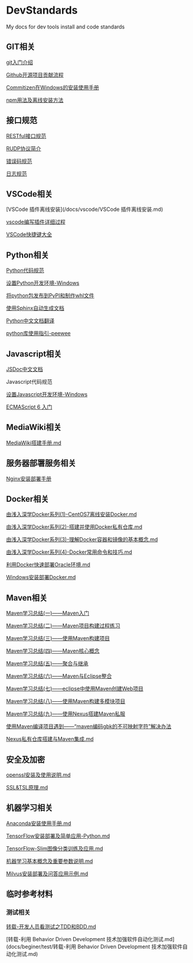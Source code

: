 # DevStandards
My docs for dev tools install and code standards



## GIT相关

[git入门介绍](/docs/git/git入门介绍.md)

[Github开源项目贡献流程](/docs/git/open-source-project-contribution-process.md)

[Commitizen在Windows的安装使用手册](/docs/git/commitizen-windows.md)

[npm用法及离线安装方法](/docs/git/npm用法及离线安装方法.md)



## 接口规范

[RESTful接口规范](/docs/api/RESTful接口规范.md)

[RUDP协议简介](/docs/api/RUDP协议简介.md)

[错误码规范](https://github.com/snakeclub/HiveNetLib/blob/master/docs/source/standards/hivenet_error_code_standards_v1.1.0.md)

[日志规范]([hivenet_log_standards_v1.0.0.md](https://github.com/snakeclub/HiveNetLib/blob/master/docs/source/standards/hivenet_log_standards_v1.0.0.md))



## VSCode相关

[VSCode 插件离线安装](/docs/vscode/VSCode 插件离线安装.md)

[vscode编写插件详细过程](/docs/vscode/vscode编写插件详细过程.md)

[VSCode快捷键大全](/docs/vscode/VSCode快捷键大全.md)



## Python相关

[Python代码规范](https://github.com/snakeclub/HiveNetLib/blob/master/docs/source/standards/hivenet_python_coding_standards_v1.0.0.md)

[设置Python开发环境-Windows](docs/python/设置Python开发环境-Windows.md)

[将python包发布到PyPI和制作whl文件](docs/python/将python包发布到PyPI和制作whl文件.md)

[使用Sphinx自动生成文档](docs/python/使用Sphinx自动生成文档.md)

[Python中文文档翻译](https://yiyibooks.cn/)

[python库使用指引-peewee](docs/python/python库使用指引-peewee.md)



## Javascript相关

[JSDoc中文文档](http://www.css88.com/doc/jsdoc/index.html)

Javascript代码规范

[设置Javascript开发环境-Windows](docs/javascript/设置Javascript开发环境-Windows.md)

[ECMAScript 6 入门](http://es6.ruanyifeng.com/)



## MediaWiki相关

[MediaWiki搭建手册.md](docs/mediawiki/MediaWiki搭建手册.md)



## 服务器部署服务相关

[Nginx安装部署手册](docs/web/Nginx安装部署手册.md)



## Docker相关

[由浅入深学Docker系列(1)-CentOS7离线安装Docker.md](docs/docker/由浅入深学Docker系列(1)-CentOS7离线安装Docker.md)

[由浅入深学Docker系列(2)-搭建并使用Docker私有仓库.md](docs/docker/由浅入深学Docker系列(2)-搭建并使用Docker私有仓库.md)

[由浅入深学Docker系列(3)-理解Docker容器和镜像的基本概念.md](docs/docker/由浅入深学Docker系列(3)-理解Docker容器和镜像的基本概念.md)

[由浅入深学Docker系列(4)-Docker常用命令和技巧.md](docs/docker/由浅入深学Docker系列(4)-Docker常用命令和技巧.md)

[利用Docker快速部署Oracle环境.md](docs/docker/利用Docker快速部署Oracle环境.md)

[Windows安装部署Docker.md](docs/docker/Windows安装部署Docker.md)



## Maven相关

[Maven学习总结(一)——Maven入门](docs/maven/maven-study1--beginer.md)

[Maven学习总结(二)——Maven项目构建过程练习](docs/maven/maven-study2--practice.md)

[Maven学习总结(三)——使用Maven构建项目](docs/maven/maven-study3--create-project.md)

[Maven学习总结(四)——Maven核心概念](docs/maven/maven-study4--core-design.md)

[Maven学习总结(五)——聚合与继承](docs/maven/maven-study5--inherit.md)

[Maven学习总结(六)——Maven与Eclipse整合](docs/maven/maven-study6--eclipse.md)

[Maven学习总结(七)——eclipse中使用Maven创建Web项目](docs/maven/maven-study7--eclipse-webapp.md)

[Maven学习总结(八)——使用Maven构建多模块项目](docs/maven/maven-study8--mutiple-project.md)

[Maven学习总结(九)——使用Nexus搭建Maven私服](docs/maven/maven-study9--self-repo.md)

[使用Maven编译项目遇到——“maven编码gbk的不可映射字符”解决办法](docs/maven/maven-studyx--gbk.md)

[Nexus私有仓库搭建与Maven集成.md](docs/maven/Nexus私有仓库搭建与Maven集成.md)



## 安全及加密

[openssl安装及使用说明.md](docs/security/openssl安装及使用说明.md)

[SSL&TSL原理.md](docs/security/SSL&TSL原理.md)



## 机器学习相关

[Anaconda安装使用手册.md](docs/ml/Anaconda安装使用手册.md)

[TensorFlow安装部署及简单应用-Python.md](docs/ml/TensorFlow安装部署及简单应用-Python.md)

[TensorFlow-Slim图像分类训练及应用.md](docs/ml/TensorFlow-Slim图像分类训练及应用.md)

[机器学习基本概念及重要参数说明.md](docs/ml/机器学习基本概念及重要参数说明.md)

[Milvus安装部署及问答应用示例.md](docs/ml/Milvus安装部署及问答应用示例.md)



## 临时参考材料

### 测试相关

[转载-开发人员看测试之TDD和BDD.md](docs/beginer/test/转载-开发人员看测试之TDD和BDD.md)

[转载-利用 Behavior Driven Development 技术加强软件自动化测试.md](docs/beginer/test/转载-利用 Behavior Driven Development 技术加强软件自动化测试.md)

